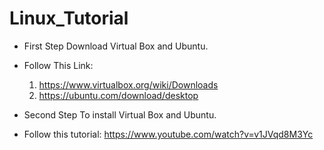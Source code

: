 # Linux_Tutorial

* First Step Download Virtual Box and Ubuntu.
* 
   Follow This Link:
    1. https://www.virtualbox.org/wiki/Downloads
    2. https://ubuntu.com/download/desktop

* Second Step To install Virtual Box and Ubuntu.
* 
   Follow this tutorial:  https://www.youtube.com/watch?v=v1JVqd8M3Yc
  
